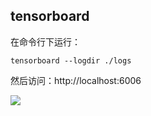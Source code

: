 ## tensorboard
在命令行下运行：
```text
tensorboard --logdir ./logs 
```
然后访问：http://localhost:6006

![](https://upload-images.jianshu.io/upload_images/1531909-83f6f2e3ce846110.png?imageMogr2/auto-orient/strip%7CimageView2/2/w/1240)
